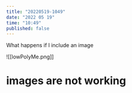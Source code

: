 ```yaml
---
title: "20220519-1049"
date: "2022 05 19"
time: "10:49"
published: false
---
```


What happens if I include an image 

![[lowPolyMe.png]]

# images are not working